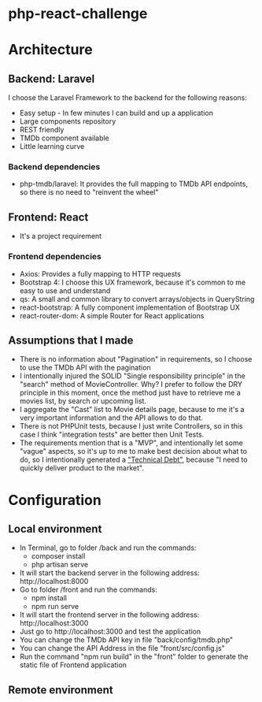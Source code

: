 # php-react-challenge

# Architecture

## Backend: Laravel

I choose the Laravel Framework to the backend for the following reasons:
- Easy setup - In few minutes I can build and up a application
- Large components repository
- REST friendly
- TMDb component available
- Little learning curve

### Backend dependencies
- php-tmdb/laravel: It provides the full mapping to TMDb API endpoints, so there is no need to "reinvent the wheel"

## Frontend: React

- It's a project requirement

### Frontend dependencies
- Axios: Provides a fully mapping to HTTP requests
- Bootstrap 4: I choose this UX framework, because it's common to me easy to use and understand
- qs: A small and common library to convert arrays/objects in QueryString
- react-bootstrap: A fully component implementation of Bootstrap UX
- react-router-dom: A simple Router for React applications

## Assumptions that I made
- There is no information about "Pagination" in requirements, so I choose to use the TMDb API with the pagination
- I intentionally injured the SOLID "Single responsibility principle" in the "search" method of MovieController. Why? I prefer to follow the DRY principle in this moment, once the method just have to retrieve me a movies list, by search or upcoming list.
- I aggregate the "Cast" list to Movie details page, because to me it's a very important information and the API allows to do that.
- There is not PHPUnit tests, because I just write Controllers, so in this case I think "integration tests" are better then Unit Tests.
- The requirements mention that is a "MVP", and intentionally let some "vague" aspects, so it's up to me to make best decision about what to do, so I intentionally generated a ["Technical Debt"](https://hackernoon.com/there-are-3-main-types-of-technical-debt-heres-how-to-manage-them-4a3328a4c50c), because "I need to quickly deliver product to the market".

# Configuration

## Local environment
- In Terminal, go to folder /back and run the commands:
  - composer install
  - php artisan serve
- It will start the backend server in the following address: http://localhost:8000
- Go to folder /front and run the commands:
  - npm install
  - npm run serve
- It will start the frontend server in the following address: http://localhost:3000
- Just go to http://localhost:3000 and test the application
- You can change the TMDb API key in file "back/config/tmdb.php"
- You can change the API Address in the file "front/src/config.js"
- Run the command "npm run build" in the "front" folder to generate the static file of Frontend application

## Remote environment

